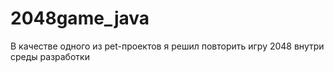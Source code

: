 # 2048game_java

В качестве одного из pet-проектов я решил повторить игру 2048 внутри среды разработки
